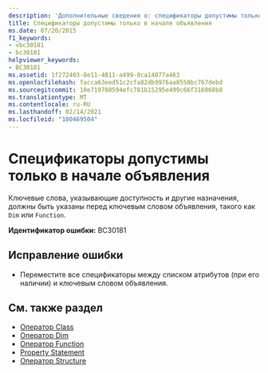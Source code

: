 ```yaml
---
description: 'Дополнительные сведения о: спецификаторы допустимы только в начале объявления'
title: Спецификаторы допустимы только в начале объявления
ms.date: 07/20/2015
f1_keywords:
- vbc30181
- bc30181
helpviewer_keywords:
- BC30181
ms.assetid: 1f272403-8e11-4811-a499-8ca14077a463
ms.openlocfilehash: facca63eed51c2cfa82db9976aa8550bc767debd
ms.sourcegitcommit: 10e719780594efc781b15295e499c66f316068b8
ms.translationtype: MT
ms.contentlocale: ru-RU
ms.lasthandoff: 02/14/2021
ms.locfileid: "100469504"
---
```

# <a name="specifiers-valid-only-at-the-beginning-of-a-declaration"></a>Спецификаторы допустимы только в начале объявления

Ключевые слова, указывающие доступность и другие назначения, должны быть указаны перед ключевым словом объявления, такого как `Dim` или `Function`.  
  
 **Идентификатор ошибки:** BC30181  
  
## <a name="to-correct-this-error"></a>Исправление ошибки  
  
- Переместите все спецификаторы между списком атрибутов (при его наличии) и ключевым словом объявления.  
  
## <a name="see-also"></a>См. также раздел

- [Оператор Class](../language-reference/statements/class-statement.md)
- [Оператор Dim](../language-reference/statements/dim-statement.md)
- [Оператор Function](../language-reference/statements/function-statement.md)
- [Property Statement](../language-reference/statements/property-statement.md)
- [Оператор Structure](../language-reference/statements/structure-statement.md)
